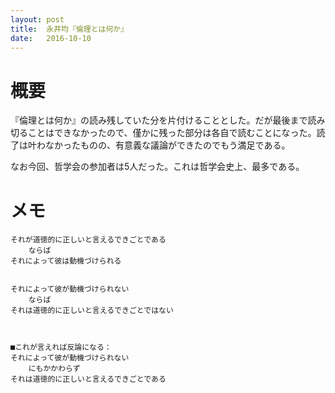 ```yaml
---
layout: post
title:  永井均『倫理とは何か』
date:   2016-10-10
---
```


# 概要
『倫理とは何か』の読み残していた分を片付けることとした。だが最後まで読み切ることはできなかったので、僅かに残った部分は各自で読むことになった。読了は叶わなかったものの、有意義な議論ができたのでもう満足である。

なお今回、哲学会の参加者は5人だった。これは哲学会史上、最多である。


# メモ
```text
それが道徳的に正しいと言えるできごとである
    ならば
それによって彼は動機づけられる


それによって彼が動機づけられない
    ならば
それは道徳的に正しいと言えるできごとではない



■これが言えれば反論になる：
それによって彼が動機づけられない
    にもかかわらず
それは道徳的に正しいと言えるできごとである
```
